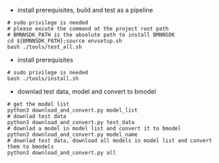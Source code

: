 * install prerequisites, build and test as a pipeline
```shell
# sudo privilege is needed
# please excute the command at the project root path
# BMNNSDK_PATH is the absolute path to install BMNNSDK
cd ${BMNNSDK_PATH};source envsetup.sh
bash ./tools/test_all.sh 
```
* install prerequisites
```shell
# sudo privilege is needed
bash ./tools/install.sh
```
* downlad test data, model and convert to bmodel
```shell
# get the model list
python3 download_and_convert.py model_list
# downlad test data
python3 download_and_convert.py test_data
# downlad a model in model list and convert it to bmodel
python3 download_and_convert.py model_name
# downlad test data, download all models in model list and convert them to bmodels
python3 download_and_convert.py all
```
